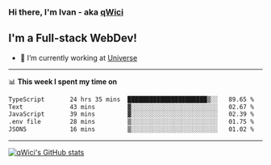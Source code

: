 ### Hi there, I'm Ivan - aka [qWici][website]

## I'm a Full-stack WebDev!
- 🔭 I’m currently working at [Universe][universe]

---

📊 **This week I spent my time on**
<!--START_SECTION:waka-->

```txt
TypeScript       24 hrs 35 mins  ██████████████████████▒░░   89.65 %
Text             43 mins         ▓░░░░░░░░░░░░░░░░░░░░░░░░   02.67 %
JavaScript       39 mins         ▓░░░░░░░░░░░░░░░░░░░░░░░░   02.39 %
.env file        28 mins         ▒░░░░░░░░░░░░░░░░░░░░░░░░   01.75 %
JSON5            16 mins         ▒░░░░░░░░░░░░░░░░░░░░░░░░   01.02 %
```

<!--END_SECTION:waka-->

---

[![qWici's GitHub stats](https://github-readme-stats.vercel.app/api?username=qWici)](https://github.com/qWici/github-readme-stats)

[website]: https://devkucher.com
[twitter]: https://twitter.com/KucherDev
[linkedin]: https://www.linkedin.com/in/ivankucher
[universe]: https://universeapps.limited

